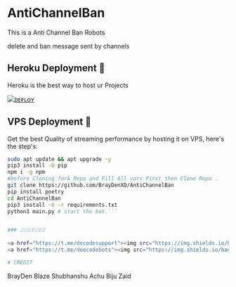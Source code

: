# AntiChannelBan
This is a Anti Channel Ban Robots 

delete and ban message sent by channels

## Heroku Deployment 💜
Heroku is the best way to host ur Projects

[![ ᴅᴇᴘʟᴏʏ](https://www.herokucdn.com/deploy/button.svg)](https://heroku.com/deploy?template=https://github.com/BrayDenXD/AntiChannelBan)


## VPS Deployment 📡
Get the best Quality of streaming performance by hosting it on VPS, here's the step's:

```sh
sudo apt update && apt upgrade -y
pip3 install -U pip
npm i -g npm
#before Cloning fork Repo and Fill All vars First then Clone Repo .
git clone https://github.com/BrayDenXD/AntiChannelBan
pip install poetry
cd AntiChannelBan
pip3 install -U -r requirements.txt
python3 main.py # start the bot.```


### 𝚂𝚄𝙿𝙿𝙾𝚁𝚃 
                          
<a href="https://t.me/decodesupport"><img src="https://img.shields.io/badge/Join-SUPPORT%20GROUP-red.svg?logo=Telegram"></a>
<a href="https://t.me/deecodebots"><img src="https://img.shields.io/badge/Join-SUPPORT%20CHANNEL-red.svg?logo=Telegram"></a>

# CREDIT

```
BrayDen
Blaze
Shubhanshu
Achu Biju
Zaid
```
